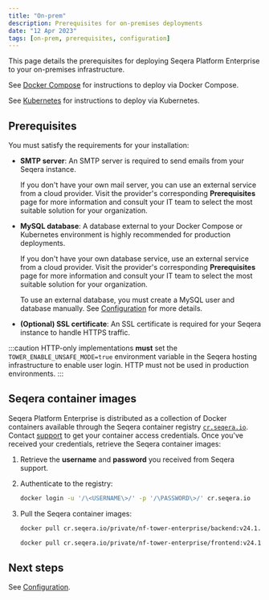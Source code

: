 ```yaml
---
title: "On-prem"
description: Prerequisites for on-premises deployments
date: "12 Apr 2023"
tags: [on-prem, prerequisites, configuration]
---
```


This page details the prerequisites for deploying Seqera Platform Enterprise to your on-premises infrastructure.

See [Docker Compose](../docker-compose) for instructions to deploy via Docker Compose.

See [Kubernetes](../kubernetes) for instructions to deploy via Kubernetes.

## Prerequisites

You must satisfy the requirements for your installation:

- **SMTP server**: An SMTP server is required to send emails from your Seqera instance.

  If you don't have your own mail server, you can use an external service from a cloud provider. Visit the provider's corresponding **Prerequisites** page for more information and consult your IT team to select the most suitable solution for your organization.

- **MySQL database**: A database external to your Docker Compose or Kubernetes environment is highly recommended for production deployments. 

  If you don't have your own database service, use an external service from a cloud provider. Visit the provider's corresponding **Prerequisites** page for more information and consult your IT team to select the most suitable solution for your organization.

  To use an external database, you must create a MySQL user and database manually. See [Configuration](../configuration/overview#seqera-and-redis-databases) for more details.

- **(Optional) SSL certificate**: An SSL certificate is required for your Seqera instance to handle HTTPS traffic.

:::caution
HTTP-only implementations **must** set the `TOWER_ENABLE_UNSAFE_MODE=true` environment variable in the Seqera hosting infrastructure to enable user login. HTTP must not be used in production environments.
:::

## Seqera container images

Seqera Platform Enterprise is distributed as a collection of Docker containers available through the Seqera
container registry [`cr.seqera.io`](https://cr.seqera.io). Contact [support](https://support.seqera.io) to get your container access credentials. Once you've received your credentials, retrieve the Seqera container images:

1. Retrieve the **username** and **password** you received from Seqera support.

2. Authenticate to the registry:

   ```bash
   docker login -u '/\<USERNAME\>/' -p '/\PASSWORD\>/' cr.seqera.io
   ```

3. Pull the Seqera container images:

   ```bash
   docker pull cr.seqera.io/private/nf-tower-enterprise/backend:v24.1.8

   docker pull cr.seqera.io/private/nf-tower-enterprise/frontend:v24.1.8
   ```

## Next steps

See [Configuration](../configuration/overview).